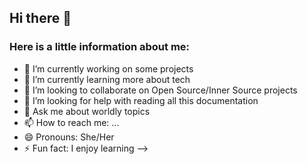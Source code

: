 ## Hi there 👋

### Here is a little information about me:

- 🔭 I’m currently working on some projects
- 🌱 I’m currently learning more about tech
- 👯 I’m looking to collaborate on Open Source/Inner Source projects
- 🤔 I’m looking for help with reading all this documentation
- 💬 Ask me about worldly topics
- 📫 How to reach me: ...
- 😄 Pronouns: She/Her
- ⚡ Fun fact: I enjoy learning
-->
